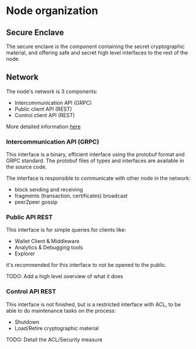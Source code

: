 # Node organization 

## Secure Enclave

The secure enclave is the component containing the secret cryptographic
material, and offering safe and secret high level interfaces to the rest of
the node.

## Network

The node's network is 3 components:

* Intercommunication API (GRPC)
* Public client API (REST)
* Control client API (REST)

More detailed information [here](./network.md)

### Intercommunication API (GRPC)

This interface is a binary, efficient interface using the protobuf format and
GRPC standard. The protobuf files of types and interfaces are available in
the source code.

The interface is responsible to communicate with other node in the network:

* block sending and receiving
* fragments (transaction, certificates) broadcast
* peer2peer gossip

### Public API REST

This interface is for simple queries for clients like:

* Wallet Client & Middleware
* Analytics & Debugging tools
* Explorer

it's recommended for this interface to not be opened to the public.

TODO: Add a high level overview of what it does

### Control API REST

This interface is not finished, but is a restricted interface with ACL,
to be able to do maintenance tasks on the process:

* Shutdown
* Load/Retire cryptographic material

TODO: Detail the ACL/Security measure
